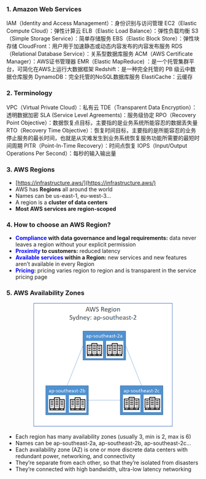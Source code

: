 ### 1. Amazon Web Services

IAM（Identity and Access Management）：身份识别与访问管理
EC2（Elastic Compute Cloud）：弹性计算云
ELB（Elastic Load Balance）：弹性负载均衡
S3（Simple Storage Service）：简单存储服务
EBS（Elastic Block Store）：弹性块存储
CloudFront：用户用于加速静态或动态内容发布的内容发布服务
RDS（Relational Database Service）：关系型数据库服务
ACM（AWS Certificate Manager）：AWS证书管理器
EMR（Elastic MapReduce) ：是一个托管集群平台，可简化在AWS上运行大数据框架
Redshift：是一种完全托管的 PB 级云中数据仓库服务
DynamoDB：完全托管的NoSQL数据库服务
ElastiCache：云缓存

### 2. Terminology
VPC（Virtual Private Cloud）：私有云
TDE（Transparent Data Encryption）：透明数据加密
SLA (Service Level Agreements)：服务级协定 
RPO（Recovery Point Objective）：数据恢复点目标，主要指的是业务系统所能容忍的数据丢失量
RTO（Recovery Time Objective）：恢复时间目标，主要指的是所能容忍的业务停止服务的最长时间，也就是从灾难发生到业务系统恢复服务功能所需要的最短时间周期
PITR（Point-In-Time Recovery）：时间点恢复
IOPS（Input/Output Operations Per Second）：每秒的输入输出量

### 3. AWS Regions

- [https://infrastructure.aws/](https://infrastructure.aws/)
- AWS has **Regions** all around the world
- Names can be us-east-1, eu-west-3…
- A region is a **cluster of data centers**
- **Most AWS services are region-scoped**

### 4. How to choose an AWS Region?

- **<font color=Blue>Compliance</font> with data governance and legal requirements:** data never leaves a region without your explicit permission
- **<font color=Blue>Proximity</font> to customers:** reduced latency
- **<font color=Blue>Available services</font> within a Region:** new services and new features aren’t available in every Region
- **<font color=Blue>Pricing</font>:** pricing varies region to region and is transparent in the service pricing page

### 5. AWS Availability Zones

<div align=center><img src="az.png" style="zoom:65%"/></div>

- Each region has many availability zones (usually 3, min is 2, max is 6)
- Names can be ap-southeast-2a, ap-southeast-2b, ap-southeast-2c...
- Each availability zone (AZ) is one or more discrete data centers with redundant power, networking, and connectivity
- They’re separate from each other, so that they’re isolated from disasters
- They’re connected with high bandwidth, ultra-low latency networking